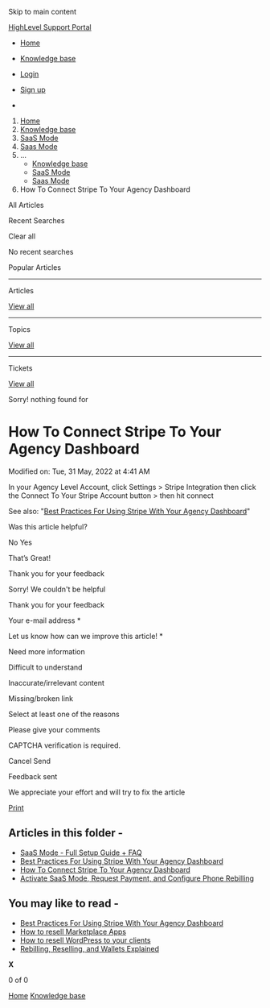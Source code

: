 Skip to main content

[ HighLevel Support Portal ](https://help.gohighlevel.com)

  * [ Home ](/support/home)
  * [ Knowledge base ](/support/solutions)

  * [Login](/support/login)
  * [Sign up](/support/signup)
  * 

  1. [Home](/support/home)
  2. [Knowledge base](/support/solutions)
  3. [SaaS Mode](/support/solutions/48000453216)
  4. [Saas Mode](/support/solutions/folders/48000676654)
  5. ... 
     * [Knowledge base](/support/solutions)
     * [SaaS Mode](/support/solutions/48000453216)
     * [Saas Mode](/support/solutions/folders/48000676654)
  6. How To Connect Stripe To Your Agency Dashboard

All  Articles 

Recent Searches

Clear all

No recent searches

Popular Articles

* * *

Articles

[View all](/support/search/solutions)

* * *

Topics

[View all](/support/search/topics)

* * *

Tickets

[View all](/support/search/tickets)

Sorry! nothing found for   

# How To Connect Stripe To Your Agency Dashboard

Modified on: Tue, 31 May, 2022 at 4:41 AM

In your Agency Level Account, click Settings > Stripe Integration then click the Connect To Your Stripe Account button > then hit connect  

See also: "[Best Practices For Using Stripe With Your Agency Dashboard](https://gohighlevelassist.freshdesk.com/a/solutions/articles/48001171909)"

Was this article helpful?

No  Yes 

That’s Great!

Thank you for your feedback

Sorry! We couldn't be helpful

Thank you for your feedback

Your e-mail address *

Let us know how can we improve this article! *

Need more information 

Difficult to understand 

Inaccurate/irrelevant content 

Missing/broken link 

Select at least one of the reasons 

Please give your comments 

CAPTCHA verification is required. 

Cancel  Send 

Feedback sent

We appreciate your effort and will try to fix the article

[Print](javascript:print\(\))

## Articles in this folder -

  * [SaaS Mode - Full Setup Guide + FAQ](/support/solutions/articles/48001184920-saas-mode-full-setup-guide-faq)
  * [Best Practices For Using Stripe With Your Agency Dashboard](/support/solutions/articles/48001171909-best-practices-for-using-stripe-with-your-agency-dashboard)
  * [How To Connect Stripe To Your Agency Dashboard](/support/solutions/articles/48001171910-how-to-connect-stripe-to-your-agency-dashboard)
  * [Activate SaaS Mode, Request Payment, and Configure Phone Rebilling](/support/solutions/articles/48001177740-activate-saas-mode-request-payment-and-configure-phone-rebilling)

## You may like to read -

  * [Best Practices For Using Stripe With Your Agency Dashboard](/support/solutions/articles/48001171909-best-practices-for-using-stripe-with-your-agency-dashboard)
  * [How to resell Marketplace Apps](/support/solutions/articles/155000001220-how-to-resell-marketplace-apps)
  * [How to resell WordPress to your clients](/support/solutions/articles/48001199647-how-to-resell-wordpress-to-your-clients)
  * [Rebilling, Reselling, and Wallets Explained](/support/solutions/articles/155000002095-rebilling-reselling-and-wallets-explained)

**X**

0 of 0 []()

[Home](/support/home) [Knowledge base](/support/solutions)

